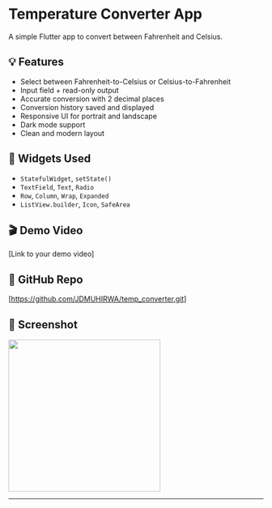# Temperature Converter App

A simple Flutter app to convert between Fahrenheit and Celsius.

## 💡 Features
- Select between Fahrenheit-to-Celsius or Celsius-to-Fahrenheit
- Input field + read-only output
- Accurate conversion with 2 decimal places
- Conversion history saved and displayed
- Responsive UI for portrait and landscape
- Dark mode support
- Clean and modern layout

## 🧱 Widgets Used
- `StatefulWidget`, `setState()`
- `TextField`, `Text`, `Radio`
- `Row`, `Column`, `Wrap`, `Expanded`
- `ListView.builder`, `Icon`, `SafeArea`

## 🎬 Demo Video
[Link to your demo video]

## 🔗 GitHub Repo
[https://github.com/JDMUHIRWA/temp_converter.git]

## 📱 Screenshot

<img src="/Users/muhirwa/Documents/ALU-PROJECTS/temp_converter/App.png" width="300" />

---
